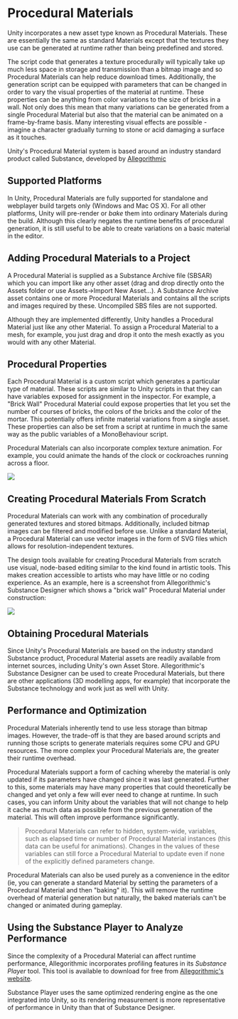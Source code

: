 Procedural Materials
====================


Unity incorporates a new asset type known as <span class=keyword>Procedural Materials</span>. These are essentially the same as standard Materials except that the textures they use can be generated at runtime rather than being predefined and stored.

The script code that generates a texture procedurally will typically take up much less space in storage and transmission than a bitmap image and so Procedural Materials can help reduce download times. Additionally, the generation script can be equipped with parameters that can be changed in order to vary the visual properties of the material at runtime. These properties can be anything from color variations to the size of bricks in a wall. Not only does this mean that many variations can be generated from a single Procedural Material but also that the material can be animated on a frame-by-frame basis. Many interesting visual effects are possible - imagine a character gradually turning to stone or acid damaging a surface as it touches.

Unity's Procedural Material system is based around an industry standard product called Substance, developed by [Allegorithmic](http://www.allegorithmic.com/.html)


Supported Platforms
-------------------


In Unity, Procedural Materials are fully supported for standalone and webplayer build targets only (Windows and Mac OS X). For all other platforms, Unity will pre-render or _bake_ them into ordinary Materials during the build. Although this clearly negates the runtime benefits of procedural generation, it is still useful to be able to create variations on a basic material in the editor.


Adding Procedural Materials to a Project
----------------------------------------


A Procedural Material is supplied as a Substance Archive file (SBSAR) which you can import like any other asset (drag and drop directly onto the Assets folder or use <span class=menu>Assets->Import New Asset...</span>). A Substance Archive asset contains one or more Procedural Materials and contains all the scripts and images required by these. Uncompiled SBS files are not supported.

Although they are implemented differently, Unity handles a Procedural Material just like any other Material. To assign a Procedural Material to a mesh, for example, you just drag and drop it onto the mesh exactly as you would with any other Material.


Procedural Properties
---------------------


Each Procedural Material is a custom script which generates a particular type of material. These scripts are similar to Unity scripts in that they can have variables exposed for assignment in the inspector. For example, a "Brick Wall" Procedural Material could expose properties that let you set the number of courses of bricks, the colors of the bricks and the color of the mortar. This potentially offers infinite material variations from a single asset. These properties can also be set from a script at runtime in much the same way as the public variables of a MonoBehaviour script.

Procedural Materials can also incorporate complex texture animation. For example, you could animate the hands of the clock or cockroaches running across a floor.

![](http://docwiki.hq.unity3d.com/uploads/Main/SubstanceCockroach.png)  


Creating Procedural Materials From Scratch
------------------------------------------


Procedural Materials can work with any combination of procedurally generated textures and stored bitmaps. Additionally, included bitmap images can be filtered and modified before use. Unlike a standard Material, a Procedural Material can use vector images in the form of SVG files which allows for resolution-independent textures.

The design tools available for creating Procedural Materials from scratch use visual, node-based editing similar to the kind found in artistic tools. This makes creation accessible to artists who may have little or no coding experience. As an example, here is a screenshot from Allegorithmic's Substance Designer which shows a "brick wall" Procedural Material under construction: 

![](http://docwiki.hq.unity3d.com/uploads/Main/SubstanceDesigner.png)  


Obtaining Procedural Materials
------------------------------


Since Unity's Procedural Materials are based on the industry standard Substance  product, Procedural Material assets are readily available from internet sources, including Unity's own Asset Store. Allegorithmic's Substance Designer can be used to create Procedural Materials, but there are other applications (3D modelling apps, for example) that incorporate the Substance technology and work just as well with Unity.


Performance and Optimization
----------------------------


Procedural Materials inherently tend to use less storage than bitmap images. However, the trade-off is that they are based around scripts and running those scripts to generate materials requires some CPU and GPU resources. The more complex your Procedural Materials are, the greater their runtime overhead.

Procedural Materials support a form of caching whereby the material is only updated if its parameters have changed since it was last generated. Further to this, some materials may have many properties that could theoretically be changed and yet only a few will ever need to change at runtime. In such cases, you can inform Unity about the variables that will not change to help it cache as much data as possible from the previous generation of the material. This will often improve performance significantly.

>Procedural Materials can refer to hidden, system-wide, variables, such as elapsed time or number of Procedural Material instances (this data can be useful for animations). Changes in the values of these variables can still force a Procedural Material to update even if none of the explicitly defined parameters change.

Procedural Materials can also be used purely as a convenience in the editor (ie, you can generate a standard Material by setting the parameters of a Procedural Material and then "baking" it). This will remove the runtime overhead of material generation but naturally, the baked materials can't be changed or animated during gameplay.


Using the Substance Player to Analyze Performance
-------------------------------------------------


Since the complexity of a Procedural Material can affect runtime performance, Allegorithmic incorporates profiling features in its _Substance Player_ tool. This tool is available to download for free from [Allegorithmic's website](http://www.allegorithmic.com/.html).

Substance Player uses the same optimized rendering engine as the one integrated into Unity, so its rendering measurement is more representative of performance in Unity than that of Substance Designer.

